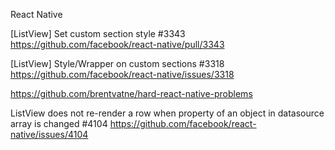 React Native

[ListView] Set custom section style #3343
https://github.com/facebook/react-native/pull/3343

[ListView] Style/Wrapper on custom sections #3318
https://github.com/facebook/react-native/issues/3318

 
https://github.com/brentvatne/hard-react-native-problems

ListView does not re-render a row when property of an object in datasource array is changed #4104
https://github.com/facebook/react-native/issues/4104